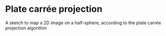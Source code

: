 # Plate carrée projection
A sketch to map a 2D image on a half-sphere, according to the plate carrée projection algorithm
